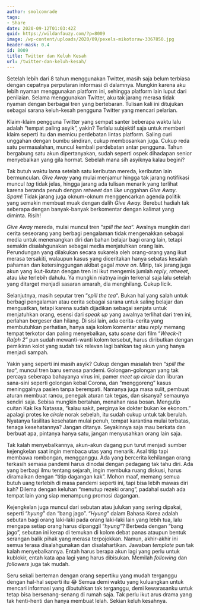 ```yaml
---
author: smolcomrade
tags:
- Share
date: 2020-09-12T01:03:42Z
guid: https://wildanfauzy.com/?p=8009
image: /wp-content/uploads/2020/09/pexels-mikotoraw-3367850.jpg
header-mask: 0.4
id: 8009
title: Twitter dan Keluh Kesah
url: /twitter-dan-keluh-kesah/
---
```


Setelah lebih dari 8 tahun menggunakan Twitter, masih saja belum terbiasa dengan cepatnya perputaran informasi di dalamnya. Mungkin karena aku lebih nyaman menggunakan platform ini, sehingga platform lain luput dari penilaian. Selama menggunakan Twitter, aku tak jarang merasa tidak nyaman dengan berbagai tren yang bertebaran. Tulisan kali ini ditujukan sebagai sarana keluh-kesah pengguna Twitter yang mencari pelarian.

Klaim-klaim pengguna Twitter yang sempat santer beberapa waktu lalu adalah &#8220;tempat paling asyik&#8221;, yakin? Terlalu subjektif saja untuk memberi klaim seperti itu dan memicu perdebatan lintas platform. Saling curi unggahan dengan bumbu sindiran, cukup membosankan juga. Cukup reda satu permasalahan, muncul kembali perdebatan antar pengguna. Tahun bergabung satu akun dipertanyakan, sudah seperti ospek dihadapan senior menyebalkan yang gila hormat. Sebelah mana sih asyiknya kalau begini?

Tak butuh waktu lama setelah satu keributan mereda, keributan lain bermunculan. _Give Away_ yang mulai menjamur hingga tak jarang notifikasi muncul _tag_ tidak jelas, hingga jarang ada tulisan menarik yang terlihat karena beranda penuh dengan _retweet_ dan _like_ unggahan _Give Away_. _Spam_! Tidak jarang juga oknum-oknum menggencarkan agenda politik yang semakin membuat muak dengan dalih _Give Away._ Berebut hadiah tak seberapa dengan banyak-banyak berkomentar dengan kalimat yang diminta. Risih!

_Give Away_ mereda, mulai muncul tren &#8220;_spill the tea_&#8220;. Awalnya mungkin dari cerita seseorang yang berbagi pengalaman tidak mengenakkan sebagai media untuk menenangkan diri dan bahan belajar bagi orang lain, tetapi semakin disalahgunakan sebagai media menjatuhkan orang lain. Perundungan yang dilakukan secara sukarela oleh orang-orang yang ikut merasa tersakiti, walaupun kasus yang diceritakan hanya sebatas kesalah pahaman dan ketersinggungan akibat gagal _move on_. Mirip, tak jarang juga akun yang ikut-ikutan dengan tren ini ikut mengemis jumlah _reply_, _retweet_, atau _like_ terlebih dahulu. Ya mungkin niatnya ingin terkenal saja lalu setelah yang ditarget menjadi sasaran amarah, dia menghilang. Cukup licik.

Selanjutnya, masih seputar tren &#8220;_spill the tea_&#8220;. Bukan hal yang salah untuk berbagi pengalaman atau cerita sebagai sarana untuk saling belajar dan menguatkan, tetapi karena sudah dijadikan sebagai senjata untuk menjatuhkan orang, esensi dari _speak up_ yang awalnya terlihat dari tren ini, perlahan bergeser dan hilang. Di sisi lain, ada cerita-cerita yang membutuhkan perhatian, hanya saja kolom komentar atau _reply_ memang tempat terkotor dan paling menyebalkan, satu _scene_ dari film &#8220;_Wreck-It Ralph 2_&#8221; pun sudah mewanti-wanti kolom tersebut, harus diributkan dengan pemikiran kolot yang sudah tak relevan lagi bahkan tag akun yang hanya menjadi sampah.

Yakin yang seperti ini masih asyik? Cukup dengan masalah tren &#8220;_spill the tea_&#8220;, muncul tren baru semasa pandemi. Golongan-golongan yang tak percaya seberapa bahayanya virus ini, pamer _meet up circle_ dan liburan sana-sini seperti golongan kebal Corona, dan &#8220;menggoreng&#8221; kasus meninggalnya pasien tanpa berempati. Namanya juga masa sulit, pembuat aturan membuat rancu, penegak aturan tak tegas, dan sisanya? semaunya sendiri saja. Sebisa mungkin bertahan, menahan rasa bosan. Mengutip cuitan Kak Ika Natassa, &#8220;kalau sakit, perginya ke dokter bukan ke ekonom.&#8221; apalagi protes ke _circle_ norak sebelah, itu sudah cukup untuk tak berulah. Nyatanya fasilitas kesehatan mulai penuh, tempat karantina mulai terbatas, tenaga kesehatannya? Jangan ditanya. Seyakinnya saja mau berkata dan berbuat apa, pintanya hanya satu, jangan menyusahkan orang lain saja.

Tak kalah menyebalkannya, akun-akun dagang pun turut menjadi sumber kejengkelan saat ingin membaca utas yang menarik. Asal titip tapi membawa rombongan, mengganggu. Ada yang bercerita kehilangan orang terkasih semasa pandemi harus dinodai dengan pedagang tak tahu diri. Ada yang berbagi ilmu tentang sejarah, ingin membuka ruang diskusi, harus diramaikan dengan &#8220;titip dagangan kak&#8221;. Mohon maaf, memang semua butuh uang terlebih di masa pandemi seperti ini, tapi bisa lebih mawas diri kah? Dilema dengan keluhan &#8220;menutup rezeki orang&#8221;, padahal sudah ada tempat lain yang siap menampung promosi dagangan. 

Kejengkelan juga muncul dari sebutan atau julukan yang sering dipakai, seperti &#8220;_hyung_&#8221; dan &#8220;bang jago&#8221;. &#8220;_Hyung_&#8221; dalam Bahasa Korea adalah sebutan bagi orang laki-laki pada orang laki-laki lain yang lebih tua, lalu mengapa setiap orang harus dipanggil &#8220;_hyung_&#8220;? Berbeda dengan &#8220;bang jago&#8221;, sebutan ini kerap di temukan di kolom debat panas ataupun bentuk serangan balik pihak yang merasa terpojokkan. Namun, akhir-akhir ini semua terasa disalahgunakan dan disalahartikan. Jawaban _template_ pun tak kalah menyebalkannya. Entah harus berapa akun lagi yang perlu untuk kublokir, entah kata apa lagi yang harus dibisukan. Memilah _following_ dan _followers_ juga tak mudah. 

Seru sekali berteman dengan orang sepertiku yang mudah terganggu dengan hal-hal seperti itu 😂 Semua demi waktu yang kuluangkan untuk mencari informasi yang dibutuhkan tak terganggu, demi kewarasanku untuk tetap bisa bersenang-senang di rumah saja. Tak perlu ikut arus drama yang tak henti-henti dan hanya membuat lelah. Sekian keluh kesahnya.